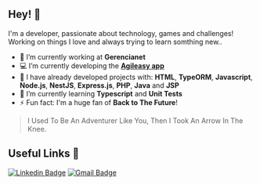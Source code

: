## Hey! 👋
I'm a developer, passionate about technology, games and challenges! Working on things I love and always trying to learn somthing new..

- 🏢 I’m currently working at **Gerencianet**
- 💻 I’m currently developing the [**Agileasy app**](http://agileasyapp.com.br/)
- 🧩 I have already developed projects with: **HTML**, **TypeORM**, **Javascript**, **Node.js**, **NestJS**, **Express.js**, **PHP**, **Java** and **JSP**
- 🌱 I’m currently learning **Typescript** and **Unit Tests**
- ⚡ Fun fact: I'm a huge fan of **Back to The Future**!

> I Used To Be An Adventurer Like You, Then I Took An Arrow In The Knee.

## Useful Links 🔗
[![Linkedin Badge](https://img.shields.io/badge/-jvoliveira01-blue?style=flat-square&logo=Linkedin&logoColor=white&link=https://www.linkedin.com/in/jvoliveira01/)](https://www.linkedin.com/in/jvoliveira01/) 
[![Gmail Badge](https://img.shields.io/badge/-jvoliveira01@gmail.com-c14438?style=flat-square&logo=Gmail&logoColor=white&link=mailto:jvoliveira01@gmail.com)](mailto:jvoliveira01@gmail.com)
